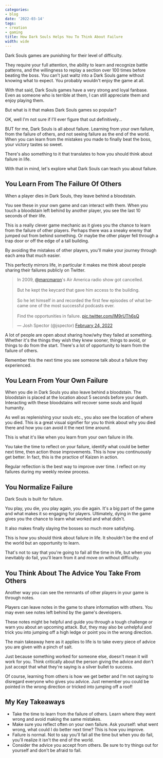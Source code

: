 ```yaml
---
categories:
- blog
date: '2022-03-14'
tags:
- creation
- gaming
title: How Dark Souls Helps You To Think About Failure
width: wide
---
```


Dark Souls games are punishing for their level of difficulty. 

They require your full attention, the ability to learn and recognize battle patterns, and the willingness to replay a section over 100 times before beating the boss. You can't just waltz into a Dark Souls game without knowing what to expect. You probably wouldn't enjoy the game at all.

With that said, Dark Souls games have a very strong and loyal fanbase. Even as someone who is terrible at them, I can still appreciate them and enjoy playing them.

But what is it that makes Dark Souls games so popular? 

OK, well I'm not sure if I'll ever figure that out definitively... 

BUT for me, Dark Souls is all about failure. Learning from your own failure, from the failure of others, and not seeing failure as the end of the world. When you can learn from the mistakes you made to finally beat the boss, your victory tastes so sweet.

There's also something to it that translates to how you should think about failure in life.

With that in mind, let's explore what Dark Souls can teach you about failure.

## You Learn From The Failure Of Others

When a player dies in Dark Souls, they leave behind a bloodstain.

You see these in your own game and can interact with them. When you touch a bloodstain left behind by another player, you see the last 10 seconds of their life.

This is a really clever game mechanic as it gives you the chance to learn from the failure of other players. Perhaps there was a sneaky enemy that jumped out from behind something. Or maybe the other player fell through a trap door or off the edge of a tall building.

By avoiding the mistakes of other players, you'll make your journey through each area that much easier.

This perfectly mirrors life, in particular it makes me think about people sharing their failures publicly on Twitter.

<blockquote class="twitter-tweet"><p lang="en" dir="ltr">In 2009, <a href="https://twitter.com/marcmaron?ref_src=twsrc%5Etfw">@marcmaron</a>&#39;s Air America radio show got cancelled.<br><br>But he kept the keycard that gave him access to the building.<br><br>So he let himself in and recorded the first few episodes of what became one of the most successful podcasts ever.<br><br>Find the opportunities in failure. <a href="https://t.co/lM9rUTh6sQ">pic.twitter.com/lM9rUTh6sQ</a></p>&mdash; Josh Spector (@jspector) <a href="https://twitter.com/jspector/status/1496925603030716421?ref_src=twsrc%5Etfw">February 24, 2022</a></blockquote> <script async src="https://platform.twitter.com/widgets.js" charset="utf-8"></script>

A lot of people are open about sharing how/why they failed at something. Whether it's the things they wish they knew sooner, things to avoid, or things to do from the start. There's a lot of opportunity to learn from the failure of others.

Remember this the next time you see someone talk about a failure they experienced.


## You Learn From Your Own Failure

When you die in Dark Souls you also leave behind a bloodstain. The bloodstain is placed at the location about 5 seconds before your death. Interacting with these bloodstains will recover some souls and liquid humanity.

As well as replenishing your souls etc., you also see the location of where you died. This is a great visual signifier for you to think about why you died there and how you can avoid it the next time around.

This is what it's like when you learn from your own failure in life. 

You take the time to reflect on your failure, identify what could be better next time, then action those improvements. This is how you continuously get better. In fact, this is the practice of Kaizen in action.

Regular reflection is the best way to improve over time. I reflect on my failures during my weekly review process.


## You Normalize Failure

Dark Souls is built for failure. 

You play, you die, you play again, you die again. It's a big part of the game and what makes it so engaging for players. Ultimately, dying in the game gives you the chance to learn what worked and what didn't. 

It also makes finally slaying the bosses so much more satisfying.

This is how you should think about failure in life. It shouldn't be the end of the world but an opportunity to learn.

That's not to say that you're going to fail all the time in life, but when you inevitably do fail, you'll learn from it and move on without difficulty.

## You Think About The Advice You Take From Others

Another way you can see the remnants of other players in your game is through notes.

Players can leave notes in the game to share information with others. You may even see notes left behind by the game's developers. 

These notes might be helpful and guide you through a tough challenge or warn you about an upcoming attack. But, they may also be unhelpful and trick you into jumping off a high ledge or point you in the wrong direction.

The main takeaway here as it applies to life is to take every piece of advice you are given with a pinch of salt. 

Just because something worked for someone else, doesn't mean it will work for you. Think critically about the person giving the advice and don't just accept that what they're saying is a silver bullet to success.

Of course, learning from others is how we get better and I'm not saying to disregard everyone who gives you advice. Just remember you could be pointed in the wrong direction or tricked into jumping off a roof!


## My Key Takeaways

- Take the time to learn from the failure of others. Learn where they went wrong and avoid making the same mistakes.
- Make sure you reflect often on your own failure. Ask yourself: what went wrong, what could I do better next time? This is how you improve.
- Failure is normal. Not to say you'll fail all the time but when you do fail, you'll realize it isn't the end of the world.
- Consider the advice you accept from others. Be sure to try things out for yourself and don't be afraid to fail.
